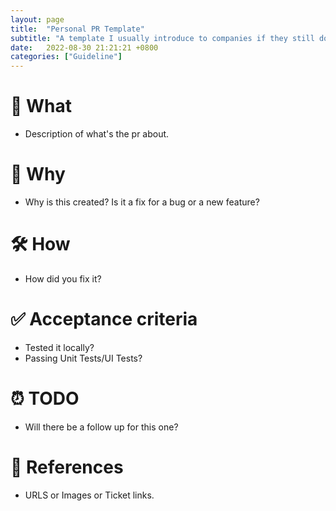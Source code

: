 ```yaml
---
layout: page
title:  "Personal PR Template"
subtitle: "A template I usually introduce to companies if they still don't have one."
date:   2022-08-30 21:21:21 +0800
categories: ["Guideline"]
---
```


# 📲 What #

* Description of what's the pr about.

# 🤔 Why #

* Why is this created? Is it a fix for a bug or a new feature?

# 🛠 How #

* How did you fix it?

# ✅ Acceptance criteria #

* Tested it locally?
* Passing Unit Tests/UI Tests?

# ⏰ TODO #

* Will there be a follow up for this one?

# 🔗 References #

* URLS or Images or Ticket links.